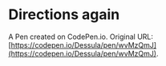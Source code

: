# Directions again

A Pen created on CodePen.io. Original URL: [https://codepen.io/Dessula/pen/wvMzQmJ](https://codepen.io/Dessula/pen/wvMzQmJ).


